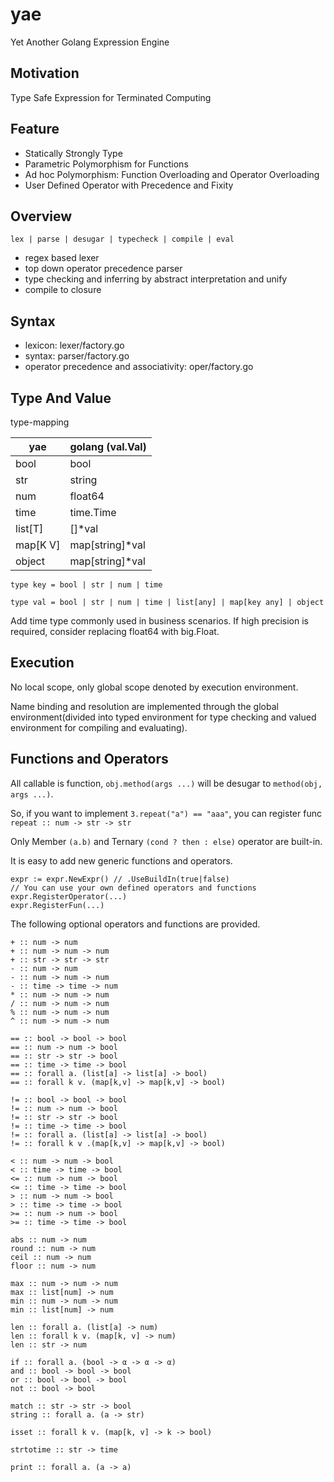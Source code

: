 # yae

Yet Another Golang Expression Engine

## Motivation

Type Safe Expression for Terminated Computing

## Feature

- Statically Strongly Type
- Parametric Polymorphism for Functions
- Ad hoc Polymorphism: Function Overloading and Operator Overloading
- User Defined Operator with Precedence and Fixity 

## Overview

`lex | parse | desugar | typecheck | compile | eval`

- regex based lexer
- top down operator precedence parser
- type checking and inferring by abstract interpretation and unify
- compile to closure

## Syntax

- lexicon: lexer/factory.go
- syntax: parser/factory.go
- operator precedence and associativity: oper/factory.go

## Type And Value

type-mapping

| yae      | golang (val.Val) |
|----------|------------------|
| bool     | bool             |
| str      | string           |
| num      | float64          |
| time     | time.Time        |
| list[T]  | []*val           |
| map[K V] | map[string]*val  |
| object   | map[string]*val  |

`type key = bool | str | num | time`

`type val = bool | str | num | time | list[any] | map[key any] | object`

Add time type commonly used in business scenarios.
If high precision is required, consider replacing float64 with big.Float.

## Execution

No local scope, only global scope denoted by execution environment.

Name binding and resolution are implemented through the global  environment(divided into 
typed environment for type checking and valued environment for compiling and evaluating).

## Functions and Operators

All callable is function, `obj.method(args ...)` will be desugar to `method(obj, args ...)`.

So, if you want to implement `3.repeat("a") == "aaa"`, you can register func `repeat :: num -> str -> str`

Only Member `(a.b)` and Ternary `(cond ? then : else)` operator are built-in. 

It is easy to add new generic functions and operators.

```golang
expr := expr.NewExpr() // .UseBuildIn(true|false)
// You can use your own defined operators and functions
expr.RegisterOperator(...)
expr.RegisterFun(...)
```

The following optional operators and functions are provided. 

```
+ :: num -> num
+ :: num -> num -> num
+ :: str -> str -> str
- :: num -> num
- :: num -> num -> num
- :: time -> time -> num
* :: num -> num -> num
/ :: num -> num -> num
% :: num -> num -> num
^ :: num -> num -> num

== :: bool -> bool -> bool
== :: num -> num -> bool
== :: str -> str -> bool
== :: time -> time -> bool
== :: forall a. (list[a] -> list[a] -> bool)
== :: forall k v. (map[k,v] -> map[k,v] -> bool)

!= :: bool -> bool -> bool
!= :: num -> num -> bool
!= :: str -> str -> bool
!= :: time -> time -> bool
!= :: forall a. (list[a] -> list[a] -> bool)
!= :: forall k v .(map[k,v] -> map[k,v] -> bool)

< :: num -> num -> bool
< :: time -> time -> bool
<= :: num -> num -> bool
<= :: time -> time -> bool
> :: num -> num -> bool
> :: time -> time -> bool
>= :: num -> num -> bool
>= :: time -> time -> bool

abs :: num -> num
round :: num -> num
ceil :: num -> num
floor :: num -> num

max :: num -> num -> num
max :: list[num] -> num
min :: num -> num -> num
min :: list[num] -> num

len :: forall a. (list[a] -> num)
len :: forall k v. (map[k, v] -> num)
len :: str -> num

if :: forall a. (bool -> α -> α -> α)
and :: bool -> bool -> bool
or :: bool -> bool -> bool
not :: bool -> bool

match :: str -> str -> bool
string :: forall a. (a -> str)

isset :: forall k v. (map[k, v] -> k -> bool)

strtotime :: str -> time

print :: forall a. (a -> a)
```